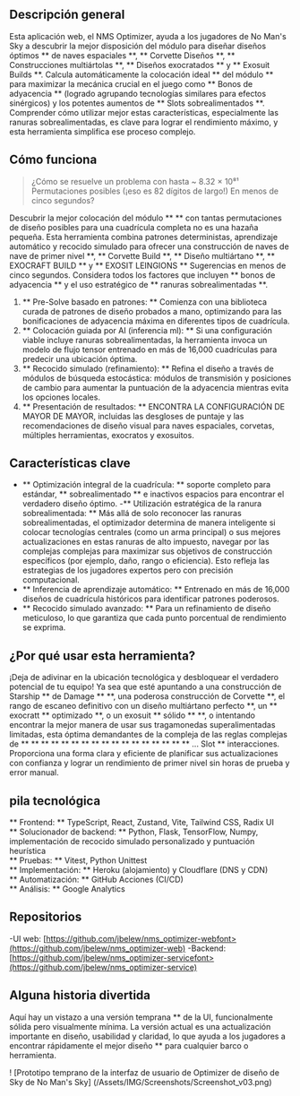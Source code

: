## Descripción general

Esta aplicación web, el NMS Optimizer, ayuda a los jugadores de No Man's Sky a descubrir la mejor disposición del módulo para diseñar diseños óptimos ** de naves espaciales **, ** Corvette Diseños **, ** Construcciones multiártolas **, ** Diseños exocratados ** y ** Exosuit Builds **. Calcula automáticamente la colocación ideal ** del módulo ** para maximizar la mecánica crucial en el juego como ** Bonos de adyacencia ** (logrado agrupando tecnologías similares para efectos sinérgicos) y los potentes aumentos de ** Slots sobrealimentados **. Comprender cómo utilizar mejor estas características, especialmente las ranuras sobrealimentadas, es clave para lograr el rendimiento máximo, y esta herramienta simplifica ese proceso complejo.

## Cómo funciona

> ¿Cómo se resuelve un problema con hasta ~ 8.32 × 10⁸¹ Permutaciones posibles (¡eso es 82 dígitos de largo!) En menos de cinco segundos?

Descubrir la mejor colocación del módulo ** ** con tantas permutaciones de diseño posibles para una cuadrícula completa no es una hazaña pequeña. Esta herramienta combina patrones deterministas, aprendizaje automático y recocido simulado para ofrecer una construcción de naves de nave de primer nivel **, ** Corvette Build **, ** Diseño multiártano **, ** EXOCRAFT BUILD ** y ** EXOSIT LEINGIONS ** Sugerencias en menos de cinco segundos. Considera todos los factores que incluyen ** bonos de adyacencia ** y el uso estratégico de ** ranuras sobrealimentadas **.

1. ** Pre-Solve basado en patrones: ** Comienza con una biblioteca curada de patrones de diseño probados a mano, optimizando para las bonificaciones de adyacencia máxima en diferentes tipos de cuadrícula.
2. ** Colocación guiada por AI (inferencia ml): ** Si una configuración viable incluye ranuras sobrealimentadas, la herramienta invoca un modelo de flujo tensor entrenado en más de 16,000 cuadrículas para predecir una ubicación óptima.
3. ** Recocido simulado (refinamiento): ** Refina el diseño a través de módulos de búsqueda estocástica: módulos de transmisión y posiciones de cambio para aumentar la puntuación de la adyacencia mientras evita los opciones locales.
4. ** Presentación de resultados: ** ENCONTRA LA CONFIGURACIÓN DE MAYOR DE MAYOR, incluidas las desgloses de puntaje y las recomendaciones de diseño visual para naves espaciales, corvetas, múltiples herramientas, exocratos y exosuitos.

## Características clave

- ** Optimización integral de la cuadrícula: ** soporte completo para estándar, ** sobrealimentado ** e inactivos espacios para encontrar el verdadero diseño óptimo.
-** Utilización estratégica de la ranura sobrealimentada: ** Más allá de solo reconocer las ranuras sobrealimentadas, el optimizador determina de manera inteligente si colocar tecnologías centrales (como un arma principal) o sus mejores actualizaciones en estas ranuras de alto impuesto, navegar por las complejas complejas para maximizar sus objetivos de construcción específicos (por ejemplo, daño, rango o eficiencia). Esto refleja las estrategias de los jugadores expertos pero con precisión computacional.
- ** Inferencia de aprendizaje automático: ** Entrenado en más de 16,000 diseños de cuadrícula históricos para identificar patrones poderosos.
- ** Recocido simulado avanzado: ** Para un refinamiento de diseño meticuloso, lo que garantiza que cada punto porcentual de rendimiento se exprima.

## ¿Por qué usar esta herramienta?

¡Deja de adivinar en la ubicación tecnológica y desbloquear el verdadero potencial de tu equipo! Ya sea que esté apuntando a una construcción de Starship ** de Damage ** **, una poderosa construcción de Corvette **, el rango de escaneo definitivo con un diseño multiártano perfecto **, un ** exocratt ** optimizado **, o un exosuit ** sólido ** **, o intentando encontrar la mejor manera de usar sus tragamonedas superalimentadas limitadas, esta óptima demandantes de la compleja de las reglas complejas de ** ** ** ** ** ** ** ** ** ** ** ** ** ** ** ** ** ... Slot ** interacciones. Proporciona una forma clara y eficiente de planificar sus actualizaciones con confianza y lograr un rendimiento de primer nivel sin horas de prueba y error manual.

## pila tecnológica

** Frontend: ** TypeScript, React, Zustand, Vite, Tailwind CSS, Radix UI \
** Solucionador de backend: ** Python, Flask, TensorFlow, Numpy, implementación de recocido simulado personalizado y puntuación heurística \
** Pruebas: ** Vitest, Python Unittest \
** Implementación: ** Heroku (alojamiento) y Cloudflare (DNS y CDN) \
** Automatización: ** GitHub Acciones (CI/CD) \
** Análisis: ** Google Analytics

## Repositorios

-UI web: [https://github.com/jbelew/nms_optimizer-webfont>(https://github.com/jbelew/nms_optimizer-web)
-Backend: [https://github.com/jbelew/nms_optimizer-servicefont>(https://github.com/jbelew/nms_optimizer-service)

## Alguna historia divertida

Aquí hay un vistazo a una versión temprana ** de la UI, funcionalmente sólida pero visualmente mínima. La versión actual es una actualización importante en diseño, usabilidad y claridad, lo que ayuda a los jugadores a encontrar rápidamente el mejor diseño ** para cualquier barco o herramienta.

! [Prototipo temprano de la interfaz de usuario de Optimizer de diseño de Sky de No Man's Sky] (/Assets/IMG/Screenshots/Screenshot_v03.png)